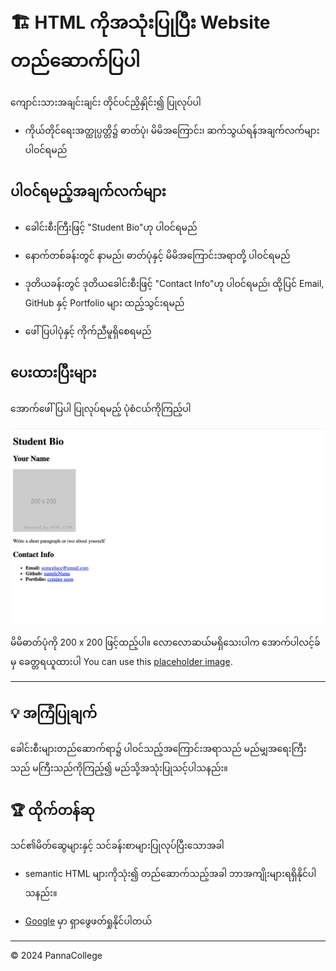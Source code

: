 # 🏗️ HTML ကိုအသုံးပြုပြီး Website တည်ဆောက်ပြပါ

ကျောင်းသားအချင်းချင်း တိုင်ပင်ညှိနှိုင်း၍ ပြုလုပ်ပါ

* ကိုယ်တိုင်ရေးအတ္ထုပ္ပတ္တိ၌ ဓာတ်ပုံ၊ မိမိအကြောင်း၊ ဆက်သွယ်ရန်အချက်လက်များ ပါဝင်ရမည်

## ပါဝင်ရမည့်အချက်လက်များ

* ခေါင်းစီးကြီးဖြင့် "Student Bio"ဟု ပါဝင်ရမည်

* နောက်တစ်ခန်းတွင် နာမည်၊ ဓာတ်ပုံနှင့် မိမိအကြောင်းအရာတို့ ပါဝင်ရမည်

* ဒုတိယခန်းတွင် ဒုတိယခေါင်းစီးဖြင့် "Contact Info"ဟု ပါဝင်ရမည်၊ ထို့ပြင် Email, GitHub နှင့် Portfolio များ ထည့်သွင်းရမည်

* ဖေါ်ပြပါပုံနှင့် ကိုက်ညီမူရှိစေရမည်

## ပေးထားပြီးများ

အောက်ဖေါ်ပြပါ ပြုလုပ်ရမည့် ပုံစံငယ်ကိုကြည့်ပါ

![Webpage titled "Student Bio" features "Your Name" heading, a spot for an image and bio, and a "Contact Info" section.](./assets/image-1.png)

မိမိဓာတ်ပုံကို 200 x 200 ဖြင့်ထည့်ပါ။ လောလောဆယ်မရှိသေးပါက အောက်ပါလင့်ခ်မှ ခေတ္တရယူထားပါ
You can use this [placeholder image](https://via.placeholder.com/200).

---

## 💡 အကြံပြုချက်

ခေါင်းစီးများတည်ဆောက်ရာ၌ ပါဝင်သည့်အကြောင်းအရာသည် မည်မျှအရေးကြီးသည် မကြီးသည်ကိုကြည့်၍ မည်သို့အသုံးပြုသင့်ပါသနည်း။

## 🏆 ထိုက်တန်ဆု

သင်၏မိတ်ဆွေများနှင့် သင်ခန်းစာများပြုလုပ်ပြီးသောအခါ

* semantic HTML များကိုသုံး၍ တည်ဆောက်သည့်အခါ ဘာအကျိုးများရရှိနိုင်ပါသနည်း။

* [Google](https://www.google.com) မှာ ရှာဖွေဖတ်ရှုနိုင်ပါတယ်

---
© 2024 PannaCollege
